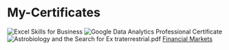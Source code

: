 # My-Certificates

![Excel Skills for Business](https://user-images.githubusercontent.com/62376291/160047051-d307a3bb-ce64-4892-815c-3ed0cc8bc8dd.png)
![Google Data Analytics Professional Certificate](https://user-images.githubusercontent.com/62376291/160047201-4ed20d6e-abaf-4456-bac0-0cd7d38257d7.png)
![Astrobiology and the Search for Ex traterrestrial.pdf](https://github.com/SirPhysics/My-Certificates/files/8347080/Astrobiology.and.the.Search.for.Ex.traterrestrial.png)
[Financial Markets](https://user-images.githubusercontent.com/62376291/160047477-263a2473-07d9-4b32-9ef2-957e4498e289.png)

